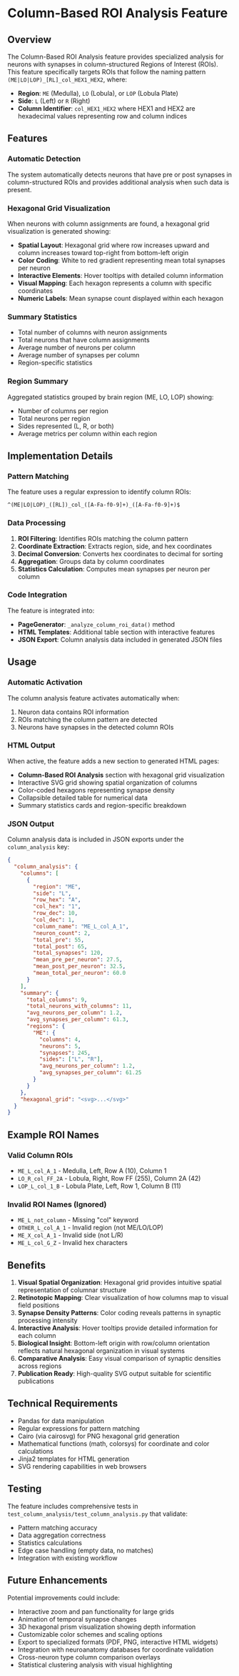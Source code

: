 # Column-Based ROI Analysis Feature

## Overview

The Column-Based ROI Analysis feature provides specialized analysis for neurons with synapses in column-structured Regions of Interest (ROIs). This feature specifically targets ROIs that follow the naming pattern `(ME|LO|LOP)_[RL]_col_HEX1_HEX2`, where:

- **Region**: `ME` (Medulla), `LO` (Lobula), or `LOP` (Lobula Plate)
- **Side**: `L` (Left) or `R` (Right)
- **Column Identifier**: `col_HEX1_HEX2` where HEX1 and HEX2 are hexadecimal values representing row and column indices

## Features

### Automatic Detection
The system automatically detects neurons that have pre or post synapses in column-structured ROIs and provides additional analysis when such data is present.

### Hexagonal Grid Visualization
When neurons with column assignments are found, a hexagonal grid visualization is generated showing:

- **Spatial Layout**: Hexagonal grid where row increases upward and column increases toward top-right from bottom-left origin
- **Color Coding**: White to red gradient representing mean total synapses per neuron
- **Interactive Elements**: Hover tooltips with detailed column information
- **Visual Mapping**: Each hexagon represents a column with specific coordinates
- **Numeric Labels**: Mean synapse count displayed within each hexagon

### Summary Statistics
- Total number of columns with neuron assignments
- Total neurons that have column assignments
- Average number of neurons per column
- Average number of synapses per column
- Region-specific statistics

### Region Summary
Aggregated statistics grouped by brain region (ME, LO, LOP) showing:
- Number of columns per region
- Total neurons per region
- Sides represented (L, R, or both)
- Average metrics per column within each region

## Implementation Details

### Pattern Matching
The feature uses a regular expression to identify column ROIs:
```regex
^(ME|LO|LOP)_([RL])_col_([A-Fa-f0-9]+)_([A-Fa-f0-9]+)$
```

### Data Processing
1. **ROI Filtering**: Identifies ROIs matching the column pattern
2. **Coordinate Extraction**: Extracts region, side, and hex coordinates
3. **Decimal Conversion**: Converts hex coordinates to decimal for sorting
4. **Aggregation**: Groups data by column coordinates
5. **Statistics Calculation**: Computes mean synapses per neuron per column

### Code Integration
The feature is integrated into:
- **PageGenerator**: `_analyze_column_roi_data()` method
- **HTML Templates**: Additional table section with interactive features
- **JSON Export**: Column analysis data included in generated JSON files

## Usage

### Automatic Activation
The column analysis feature activates automatically when:
1. Neuron data contains ROI information
2. ROIs matching the column pattern are detected
3. Neurons have synapses in the detected column ROIs

### HTML Output
When active, the feature adds a new section to generated HTML pages:
- **Column-Based ROI Analysis** section with hexagonal grid visualization
- Interactive SVG grid showing spatial organization of columns
- Color-coded hexagons representing synapse density
- Collapsible detailed table for numerical data
- Summary statistics cards and region-specific breakdown

### JSON Output
Column analysis data is included in JSON exports under the `column_analysis` key:
```json
{
  "column_analysis": {
    "columns": [
      {
        "region": "ME",
        "side": "L",
        "row_hex": "A",
        "col_hex": "1",
        "row_dec": 10,
        "col_dec": 1,
        "column_name": "ME_L_col_A_1",
        "neuron_count": 2,
        "total_pre": 55,
        "total_post": 65,
        "total_synapses": 120,
        "mean_pre_per_neuron": 27.5,
        "mean_post_per_neuron": 32.5,
        "mean_total_per_neuron": 60.0
      }
    ],
    "summary": {
      "total_columns": 9,
      "total_neurons_with_columns": 11,
      "avg_neurons_per_column": 1.2,
      "avg_synapses_per_column": 61.3,
      "regions": {
        "ME": {
          "columns": 4,
          "neurons": 5,
          "synapses": 245,
          "sides": ["L", "R"],
          "avg_neurons_per_column": 1.2,
          "avg_synapses_per_column": 61.25
        }
      }
    },
    "hexagonal_grid": "<svg>...</svg>"
  }
}
```

## Example ROI Names

### Valid Column ROIs
- `ME_L_col_A_1` - Medulla, Left, Row A (10), Column 1
- `LO_R_col_FF_2A` - Lobula, Right, Row FF (255), Column 2A (42)
- `LOP_L_col_1_B` - Lobula Plate, Left, Row 1, Column B (11)

### Invalid ROI Names (Ignored)
- `ME_L_not_column` - Missing "col" keyword
- `OTHER_L_col_A_1` - Invalid region (not ME/LO/LOP)
- `ME_X_col_A_1` - Invalid side (not L/R)
- `ME_L_col_G_Z` - Invalid hex characters

## Benefits

1. **Visual Spatial Organization**: Hexagonal grid provides intuitive spatial representation of columnar structure
2. **Retinotopic Mapping**: Clear visualization of how columns map to visual field positions
3. **Synapse Density Patterns**: Color coding reveals patterns in synaptic processing intensity
4. **Interactive Analysis**: Hover tooltips provide detailed information for each column
5. **Biological Insight**: Bottom-left origin with row/column orientation reflects natural hexagonal organization in visual systems
6. **Comparative Analysis**: Easy visual comparison of synaptic densities across regions
7. **Publication Ready**: High-quality SVG output suitable for scientific publications

## Technical Requirements

- Pandas for data manipulation
- Regular expressions for pattern matching
- Cairo (via cairosvg) for PNG hexagonal grid generation
- Mathematical functions (math, colorsys) for coordinate and color calculations
- Jinja2 templates for HTML generation
- SVG rendering capabilities in web browsers

## Testing

The feature includes comprehensive tests in `test_column_analysis/test_column_analysis.py` that validate:
- Pattern matching accuracy
- Data aggregation correctness
- Statistics calculations
- Edge case handling (empty data, no matches)
- Integration with existing workflow

## Future Enhancements

Potential improvements could include:
- Interactive zoom and pan functionality for large grids
- Animation of temporal synapse changes
- 3D hexagonal prism visualization showing depth information
- Customizable color schemes and scaling options
- Export to specialized formats (PDF, PNG, interactive HTML widgets)
- Integration with neuroanatomy databases for coordinate validation
- Cross-neuron type column comparison overlays
- Statistical clustering analysis with visual highlighting